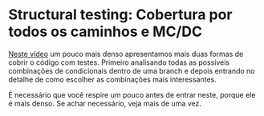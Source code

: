 # Structural testing: Cobertura por todos os caminhos e MC/DC

[Neste vídeo](https://drive.google.com/file/d/1in1ecDpLWeQRRYyUu_tmt3tRf5HudK_I/view?usp=sharing) um pouco mais denso apresentamos mais duas formas de cobrir o código com testes. Primeiro analisando todas as possíveis combinações de condicionais dentro de uma branch e depois entrando no detalhe de como escolher as combinações mais interessantes. 

É necessário que você respire um pouco antes de entrar neste, porque ele é mais denso. Se achar necessário, veja mais de uma vez. 